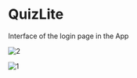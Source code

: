 # QuizLite

 Interface of the login page in the App
 
 
![2](https://user-images.githubusercontent.com/105043202/209188435-558d63ba-0bf2-40ab-8f26-caec56e10e2e.jpg)


![1](https://user-images.githubusercontent.com/105043202/209188438-37a0b576-d5d2-4030-9af8-681ed8532919.jpg)
